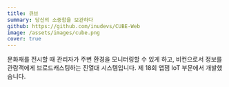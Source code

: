 ```yaml
---
title: 큐브
summary: 당신의 소중함을 보관하다
github: https://github.com/inudevs/CUBE-Web
image: /assets/images/cube.png
cover: true
---
```


문화재를 전시할 때 관리자가 주변 환경을 모니터링할 수 있게 하고, 비컨으로서 정보를 관람객에게 브로드캐스팅하는 진열대 시스템입니다.
제 18회 앱잼 IoT 부문에서 개발했습니다.

